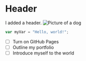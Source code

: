 # Header
I added a header.
![Picture of a dog](path/to/image.png)
``` javascript
var myVar = "Hello, world!";
```
- [ ] Turn on GitHub Pages
- [ ] Outline my portfolio
- [ ] Introduce myself to the world
